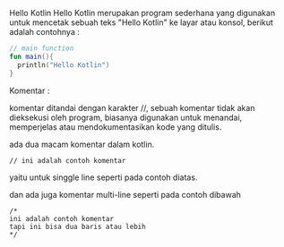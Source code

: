 Hello Kotlin
Hello Kotlin merupakan program sederhana yang digunakan untuk mencetak sebuah teks "Hello Kotlin" ke layar atau konsol, berikut adalah contohnya :

```kotlin
// main function
fun main(){
  println("Hello Kotlin")
}
```

Komentar :

komentar ditandai dengan karakter //, sebuah komentar tidak akan dieksekusi oleh program, biasanya digunakan untuk menandai, memperjelas atau mendokumentasikan kode yang ditulis.

ada dua macam komentar dalam kotlin.
```
// ini adalah contoh komentar
```
yaitu untuk singgle line seperti pada contoh diatas.

dan ada juga komentar multi-line seperti pada contoh dibawah 
```
/*
ini adalah contoh komentar
tapi ini bisa dua baris atau lebih
*/
```
